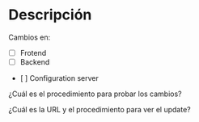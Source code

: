 # Descripción

Cambios en: 

- [ ] Frotend
- [ ] Backend
- [ ] Configuration server

¿Cuál es el procedimiento para probar los cambios?

¿Cuál es la URL y el procedimiento para ver el update?
